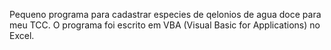 Pequeno programa para cadastrar especies de qelonios de agua doce para meu TCC. O programa foi escrito em VBA (Visual Basic for Applications) no Excel. 
